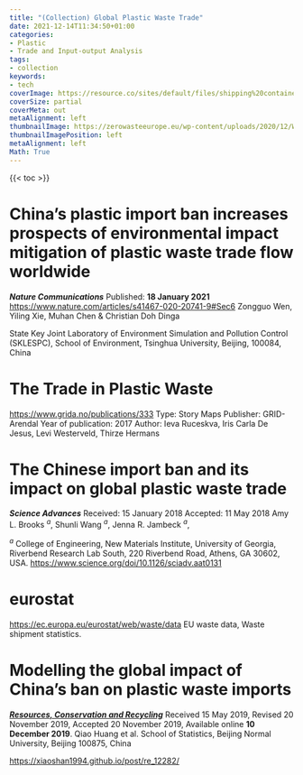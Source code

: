 ```yaml
---
title: "(Collection) Global Plastic Waste Trade"
date: 2021-12-14T11:34:50+01:00
categories:
- Plastic
- Trade and Input-output Analysis
tags:
- collection
keywords:
- tech
coverImage: https://resource.co/sites/default/files/shipping%20containers.jpg
coverSize: partial
coverMeta: out
metaAlignment: left
thumbnailImage: https://zerowasteeurope.eu/wp-content/uploads/2020/12/Waste-Trade-Blog-Series-global-waste-trade-1.png
thumbnailImagePosition: left
metaAlignment: left
Math: True
---
```


<!--more-->
{{< toc >}}

# China’s plastic import ban increases prospects of environmental impact mitigation of plastic waste trade flow worldwide

***Nature Communications***
Published: **18 January 2021**
https://www.nature.com/articles/s41467-020-20741-9#Sec6
Zongguo Wen, Yiling Xie, Muhan Chen & Christian Doh Dinga

State Key Joint Laboratory of Environment Simulation and Pollution Control (SKLESPC), School of Environment, Tsinghua University, Beijing, 100084, China

# The Trade in Plastic Waste
https://www.grida.no/publications/333
Type: Story Maps
Publisher: GRID-Arendal
Year of publication: 2017
Author: Ieva Ruceskva, Iris Carla De Jesus, Levi Westerveld, Thirze Hermans

# The Chinese import ban and its impact on global plastic waste trade
***Science Advances***
Received: 15 January 2018
Accepted: 11 May 2018
Amy L. Brooks $^a$, Shunli Wang $^a$, Jenna R. Jambeck $^a$,

$^a$ College of Engineering, New Materials Institute, University of Georgia, Riverbend Research Lab South, 220 Riverbend Road, Athens, GA 30602, USA.
https://www.science.org/doi/10.1126/sciadv.aat0131

# eurostat
https://ec.europa.eu/eurostat/web/waste/data
EU waste data, Waste shipment statistics.

# Modelling the global impact of China’s ban on plastic waste imports
[***Resources, Conservation and Recycling***](https://www.sciencedirect.com/science/article/pii/S0921344919305130)
Received 15 May 2019, Revised 20 November 2019, Accepted 20 November 2019, Available online **10 December 2019**.
Qiao Huang et al.
School of Statistics, Beijing Normal University, Beijing 100875, China

https://xiaoshan1994.github.io/post/re_12282/
